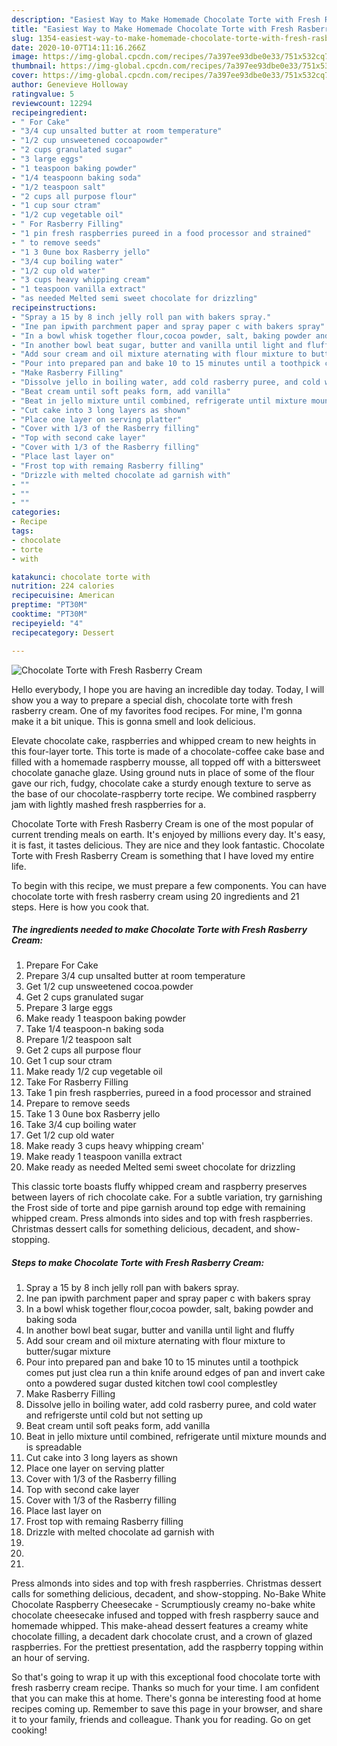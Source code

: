 ```yaml
---
description: "Easiest Way to Make Homemade Chocolate Torte with Fresh Rasberry Cream"
title: "Easiest Way to Make Homemade Chocolate Torte with Fresh Rasberry Cream"
slug: 1354-easiest-way-to-make-homemade-chocolate-torte-with-fresh-rasberry-cream
date: 2020-10-07T14:11:16.266Z
image: https://img-global.cpcdn.com/recipes/7a397ee93dbe0e33/751x532cq70/chocolate-torte-with-fresh-rasberry-cream-recipe-main-photo.jpg
thumbnail: https://img-global.cpcdn.com/recipes/7a397ee93dbe0e33/751x532cq70/chocolate-torte-with-fresh-rasberry-cream-recipe-main-photo.jpg
cover: https://img-global.cpcdn.com/recipes/7a397ee93dbe0e33/751x532cq70/chocolate-torte-with-fresh-rasberry-cream-recipe-main-photo.jpg
author: Genevieve Holloway
ratingvalue: 5
reviewcount: 12294
recipeingredient:
- " For Cake"
- "3/4 cup unsalted butter at room temperature"
- "1/2 cup unsweetened cocoapowder"
- "2 cups granulated sugar"
- "3 large eggs"
- "1 teaspoon baking powder"
- "1/4 teaspoonn baking soda"
- "1/2 teaspoon salt"
- "2 cups all purpose flour"
- "1 cup sour ctram"
- "1/2 cup vegetable oil"
- " For Rasberry Filling"
- "1 pin fresh raspberries pureed in a food processor and strained"
- " to remove seeds"
- "1 3 0une box Rasberry jello"
- "3/4 cup boiling water"
- "1/2 cup old water"
- "3 cups heavy whipping cream"
- "1 teaspoon vanilla extract"
- "as needed Melted semi sweet chocolate for drizzling"
recipeinstructions:
- "Spray a 15 by 8 inch jelly roll pan with bakers spray."
- "Ine pan ipwith parchment paper and spray paper c with bakers spray"
- "In a bowl whisk together flour,cocoa powder, salt, baking powder and baking soda"
- "In another bowl beat sugar, butter and vanilla until light and fluffy"
- "Add sour cream and oil mixture aternating with flour mixture to butter/sugar mixture"
- "Pour into prepared pan and bake 10 to 15 minutes until a toothpick comes put just clea run a thin knife around edges of pan and invert cake onto a powdered sugar dusted kitchen towl cool complestley"
- "Make Rasberry Filling"
- "Dissolve jello in boiling water, add cold rasberry puree, and cold water and refrigerste until cold but not setting up"
- "Beat cream until soft peaks form, add vanilla"
- "Beat in jello mixture until combined, refrigerate until mixture mounds and is spreadable"
- "Cut cake into 3 long layers as shown"
- "Place one layer on serving platter"
- "Cover with 1/3 of the Rasberry filling"
- "Top with second cake layer"
- "Cover with 1/3 of the Rasberry filling"
- "Place last layer on"
- "Frost top with remaing Rasberry filling"
- "Drizzle with melted chocolate ad garnish with"
- ""
- ""
- ""
categories:
- Recipe
tags:
- chocolate
- torte
- with

katakunci: chocolate torte with 
nutrition: 224 calories
recipecuisine: American
preptime: "PT30M"
cooktime: "PT30M"
recipeyield: "4"
recipecategory: Dessert

---
```



![Chocolate Torte with Fresh Rasberry Cream](https://img-global.cpcdn.com/recipes/7a397ee93dbe0e33/751x532cq70/chocolate-torte-with-fresh-rasberry-cream-recipe-main-photo.jpg)

Hello everybody, I hope you are having an incredible day today. Today, I will show you a way to prepare a special dish, chocolate torte with fresh rasberry cream. One of my favorites food recipes. For mine, I'm gonna make it a bit unique. This is gonna smell and look delicious.

Elevate chocolate cake, raspberries and whipped cream to new heights in this four-layer torte. This torte is made of a chocolate-coffee cake base and filled with a homemade raspberry mousse, all topped off with a bittersweet chocolate ganache glaze. Using ground nuts in place of some of the flour gave our rich, fudgy, chocolate cake a sturdy enough texture to serve as the base of our chocolate-raspberry torte recipe. We combined raspberry jam with lightly mashed fresh raspberries for a.

Chocolate Torte with Fresh Rasberry Cream is one of the most popular of current trending meals on earth. It's enjoyed by millions every day. It's easy, it is fast, it tastes delicious. They are nice and they look fantastic. Chocolate Torte with Fresh Rasberry Cream is something that I have loved my entire life.


To begin with this recipe, we must prepare a few components. You can have chocolate torte with fresh rasberry cream using 20 ingredients and 21 steps. Here is how you cook that.

<!--inarticleads1-->

##### The ingredients needed to make Chocolate Torte with Fresh Rasberry Cream:

1. Prepare  For Cake
1. Prepare 3/4 cup unsalted butter at room temperature
1. Get 1/2 cup unsweetened cocoa.powder
1. Get 2 cups granulated sugar
1. Prepare 3 large eggs
1. Make ready 1 teaspoon baking powder
1. Take 1/4 teaspoon-n baking soda
1. Prepare 1/2 teaspoon salt
1. Get 2 cups all purpose flour
1. Get 1 cup sour ctram
1. Make ready 1/2 cup vegetable oil
1. Take  For Rasberry Filling
1. Take 1 pin fresh raspberries, pureed in a food processor and strained
1. Prepare  to remove seeds
1. Take 1 3 0une box Rasberry jello
1. Take 3/4 cup boiling water
1. Get 1/2 cup old water
1. Make ready 3 cups heavy whipping cream&#39;
1. Make ready 1 teaspoon vanilla extract
1. Make ready as needed Melted semi sweet chocolate for drizzling


This classic torte boasts fluffy whipped cream and raspberry preserves between layers of rich chocolate cake. For a subtle variation, try garnishing the Frost side of torte and pipe garnish around top edge with remaining whipped cream. Press almonds into sides and top with fresh raspberries. Christmas dessert calls for something delicious, decadent, and show-stopping. 

<!--inarticleads2-->

##### Steps to make Chocolate Torte with Fresh Rasberry Cream:

1. Spray a 15 by 8 inch jelly roll pan with bakers spray.
1. Ine pan ipwith parchment paper and spray paper c with bakers spray
1. In a bowl whisk together flour,cocoa powder, salt, baking powder and baking soda
1. In another bowl beat sugar, butter and vanilla until light and fluffy
1. Add sour cream and oil mixture aternating with flour mixture to butter/sugar mixture
1. Pour into prepared pan and bake 10 to 15 minutes until a toothpick comes put just clea run a thin knife around edges of pan and invert cake onto a powdered sugar dusted kitchen towl cool complestley
1. Make Rasberry Filling
1. Dissolve jello in boiling water, add cold rasberry puree, and cold water and refrigerste until cold but not setting up
1. Beat cream until soft peaks form, add vanilla
1. Beat in jello mixture until combined, refrigerate until mixture mounds and is spreadable
1. Cut cake into 3 long layers as shown
1. Place one layer on serving platter
1. Cover with 1/3 of the Rasberry filling
1. Top with second cake layer
1. Cover with 1/3 of the Rasberry filling
1. Place last layer on
1. Frost top with remaing Rasberry filling
1. Drizzle with melted chocolate ad garnish with
1. 
1. 
1. 


Press almonds into sides and top with fresh raspberries. Christmas dessert calls for something delicious, decadent, and show-stopping. No-Bake White Chocolate Raspberry Cheesecake - Scrumptiously creamy no-bake white chocolate cheesecake infused and topped with fresh raspberry sauce and homemade whipped. This make-ahead dessert features a creamy white chocolate filling, a decadent dark chocolate crust, and a crown of glazed raspberries. For the prettiest presentation, add the raspberry topping within an hour of serving. 

So that's going to wrap it up with this exceptional food chocolate torte with fresh rasberry cream recipe. Thanks so much for your time. I am confident that you can make this at home. There's gonna be interesting food at home recipes coming up. Remember to save this page in your browser, and share it to your family, friends and colleague. Thank you for reading. Go on get cooking!
